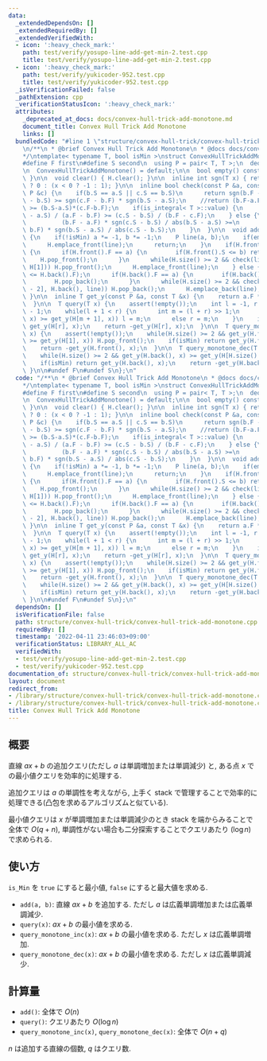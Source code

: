 ```yaml
---
data:
  _extendedDependsOn: []
  _extendedRequiredBy: []
  _extendedVerifiedWith:
  - icon: ':heavy_check_mark:'
    path: test/verify/yosupo-line-add-get-min-2.test.cpp
    title: test/verify/yosupo-line-add-get-min-2.test.cpp
  - icon: ':heavy_check_mark:'
    path: test/verify/yukicoder-952.test.cpp
    title: test/verify/yukicoder-952.test.cpp
  _isVerificationFailed: false
  _pathExtension: cpp
  _verificationStatusIcon: ':heavy_check_mark:'
  attributes:
    _deprecated_at_docs: docs/convex-hull-trick-add-monotone.md
    document_title: Convex Hull Trick Add Monotone
    links: []
  bundledCode: "#line 1 \"structure/convex-hull-trick/convex-hull-trick-add-monotone.cpp\"\
    \n/**\n * @brief Convex Hull Trick Add Monotone\n * @docs docs/convex-hull-trick-add-monotone.md\n\
    */\ntemplate< typename T, bool isMin >\nstruct ConvexHullTrickAddMonotone {\n\
    #define F first\n#define S second\n  using P = pair< T, T >;\n  deque< P > H;\n\
    \n  ConvexHullTrickAddMonotone() = default;\n\n  bool empty() const { return H.empty();\
    \ }\n\n  void clear() { H.clear(); }\n\n  inline int sgn(T x) { return x == 0\
    \ ? 0 : (x < 0 ? -1 : 1); }\n\n  inline bool check(const P &a, const P &b, const\
    \ P &c) {\n    if(b.S == a.S || c.S == b.S)\n      return sgn(b.F - a.F) * sgn(c.S\
    \ - b.S) >= sgn(c.F - b.F) * sgn(b.S - a.S);\n    //return (b.F-a.F)*(c.S-b.S)\
    \ >= (b.S-a.S)*(c.F-b.F);\n    if(is_integral< T >::value) {\n      return (b.S\
    \ - a.S) / (a.F - b.F) >= (c.S - b.S) / (b.F - c.F);\n    } else {\n      return\n\
    \          (b.F - a.F) * sgn(c.S - b.S) / abs(b.S - a.S) >=\n          (c.F -\
    \ b.F) * sgn(b.S - a.S) / abs(c.S - b.S);\n    }\n  }\n\n  void add(T a, T b)\
    \ {\n    if(!isMin) a *= -1, b *= -1;\n    P line(a, b);\n    if(empty()) {\n\
    \      H.emplace_front(line);\n      return;\n    }\n    if(H.front().F <= a)\
    \ {\n      if(H.front().F == a) {\n        if(H.front().S <= b) return;\n    \
    \    H.pop_front();\n      }\n      while(H.size() >= 2 && check(line, H.front(),\
    \ H[1])) H.pop_front();\n      H.emplace_front(line);\n    } else {\n      assert(a\
    \ <= H.back().F);\n      if(H.back().F == a) {\n        if(H.back().S <= b) return;\n\
    \        H.pop_back();\n      }\n      while(H.size() >= 2 && check(H[H.size()\
    \ - 2], H.back(), line)) H.pop_back();\n      H.emplace_back(line);\n    }\n \
    \ }\n\n  inline T get_y(const P &a, const T &x) {\n    return a.F * x + a.S;\n\
    \  }\n\n  T query(T x) {\n    assert(!empty());\n    int l = -1, r = H.size()\
    \ - 1;\n    while(l + 1 < r) {\n      int m = (l + r) >> 1;\n      if(get_y(H[m],\
    \ x) >= get_y(H[m + 1], x)) l = m;\n      else r = m;\n    }\n    if(isMin) return\
    \ get_y(H[r], x);\n    return -get_y(H[r], x);\n  }\n\n  T query_monotone_inc(T\
    \ x) {\n    assert(!empty());\n    while(H.size() >= 2 && get_y(H.front(), x)\
    \ >= get_y(H[1], x)) H.pop_front();\n    if(isMin) return get_y(H.front(), x);\n\
    \    return -get_y(H.front(), x);\n  }\n\n  T query_monotone_dec(T x) {\n    assert(!empty());\n\
    \    while(H.size() >= 2 && get_y(H.back(), x) >= get_y(H[H.size() - 2], x)) H.pop_back();\n\
    \    if(isMin) return get_y(H.back(), x);\n    return -get_y(H.back(), x);\n \
    \ }\n\n#undef F\n#undef S\n};\n"
  code: "/**\n * @brief Convex Hull Trick Add Monotone\n * @docs docs/convex-hull-trick-add-monotone.md\n\
    */\ntemplate< typename T, bool isMin >\nstruct ConvexHullTrickAddMonotone {\n\
    #define F first\n#define S second\n  using P = pair< T, T >;\n  deque< P > H;\n\
    \n  ConvexHullTrickAddMonotone() = default;\n\n  bool empty() const { return H.empty();\
    \ }\n\n  void clear() { H.clear(); }\n\n  inline int sgn(T x) { return x == 0\
    \ ? 0 : (x < 0 ? -1 : 1); }\n\n  inline bool check(const P &a, const P &b, const\
    \ P &c) {\n    if(b.S == a.S || c.S == b.S)\n      return sgn(b.F - a.F) * sgn(c.S\
    \ - b.S) >= sgn(c.F - b.F) * sgn(b.S - a.S);\n    //return (b.F-a.F)*(c.S-b.S)\
    \ >= (b.S-a.S)*(c.F-b.F);\n    if(is_integral< T >::value) {\n      return (b.S\
    \ - a.S) / (a.F - b.F) >= (c.S - b.S) / (b.F - c.F);\n    } else {\n      return\n\
    \          (b.F - a.F) * sgn(c.S - b.S) / abs(b.S - a.S) >=\n          (c.F -\
    \ b.F) * sgn(b.S - a.S) / abs(c.S - b.S);\n    }\n  }\n\n  void add(T a, T b)\
    \ {\n    if(!isMin) a *= -1, b *= -1;\n    P line(a, b);\n    if(empty()) {\n\
    \      H.emplace_front(line);\n      return;\n    }\n    if(H.front().F <= a)\
    \ {\n      if(H.front().F == a) {\n        if(H.front().S <= b) return;\n    \
    \    H.pop_front();\n      }\n      while(H.size() >= 2 && check(line, H.front(),\
    \ H[1])) H.pop_front();\n      H.emplace_front(line);\n    } else {\n      assert(a\
    \ <= H.back().F);\n      if(H.back().F == a) {\n        if(H.back().S <= b) return;\n\
    \        H.pop_back();\n      }\n      while(H.size() >= 2 && check(H[H.size()\
    \ - 2], H.back(), line)) H.pop_back();\n      H.emplace_back(line);\n    }\n \
    \ }\n\n  inline T get_y(const P &a, const T &x) {\n    return a.F * x + a.S;\n\
    \  }\n\n  T query(T x) {\n    assert(!empty());\n    int l = -1, r = H.size()\
    \ - 1;\n    while(l + 1 < r) {\n      int m = (l + r) >> 1;\n      if(get_y(H[m],\
    \ x) >= get_y(H[m + 1], x)) l = m;\n      else r = m;\n    }\n    if(isMin) return\
    \ get_y(H[r], x);\n    return -get_y(H[r], x);\n  }\n\n  T query_monotone_inc(T\
    \ x) {\n    assert(!empty());\n    while(H.size() >= 2 && get_y(H.front(), x)\
    \ >= get_y(H[1], x)) H.pop_front();\n    if(isMin) return get_y(H.front(), x);\n\
    \    return -get_y(H.front(), x);\n  }\n\n  T query_monotone_dec(T x) {\n    assert(!empty());\n\
    \    while(H.size() >= 2 && get_y(H.back(), x) >= get_y(H[H.size() - 2], x)) H.pop_back();\n\
    \    if(isMin) return get_y(H.back(), x);\n    return -get_y(H.back(), x);\n \
    \ }\n\n#undef F\n#undef S\n};\n"
  dependsOn: []
  isVerificationFile: false
  path: structure/convex-hull-trick/convex-hull-trick-add-monotone.cpp
  requiredBy: []
  timestamp: '2022-04-11 23:46:03+09:00'
  verificationStatus: LIBRARY_ALL_AC
  verifiedWith:
  - test/verify/yosupo-line-add-get-min-2.test.cpp
  - test/verify/yukicoder-952.test.cpp
documentation_of: structure/convex-hull-trick/convex-hull-trick-add-monotone.cpp
layout: document
redirect_from:
- /library/structure/convex-hull-trick/convex-hull-trick-add-monotone.cpp
- /library/structure/convex-hull-trick/convex-hull-trick-add-monotone.cpp.html
title: Convex Hull Trick Add Monotone
---
```

## 概要

直線 $ax+b$ の追加クエリ(ただし $a$ は単調増加または単調減少) と, ある点 $x$ での最小値クエリを効率的に処理する.

追加クエリは $a$ の単調性を考えながら, 上手く stack で管理することで効率的に処理できる(凸包を求めるアルゴリズムと似ている).

最小値クエリは $x$ が単調増加または単調減少のとき stack を端からみることで全体で $O(q + n)$, 単調性がない場合も二分探索することでクエリあたり $(\log n)$ で求められる.

## 使い方

`is_Min` を `true` にすると最小値, `false` にすると最大値を求める.

* `add(a, b)`: 直線 $ax + b$ を追加する. ただし $a$ は広義単調増加または広義単調減少.
* `query(x)`: $ax + b$ の最小値を求める.
* `query_monotone_inc(x)`: $ax + b$ の最小値を求める. ただし $x$ は広義単調増加.
* `query_monotone_dec(x)`: $ax + b$ の最小値を求める. ただし $x$ は広義単調減少.

## 計算量

* `add()`: 全体で $O(n)$
* `query()`: クエリあたり $O(\log n)$
* `query_monotone_inc(x)`, `query_monotone_dec(x)`: 全体で $O(n + q)$

$n$ は追加する直線の個数, $q$ はクエリ数. 
